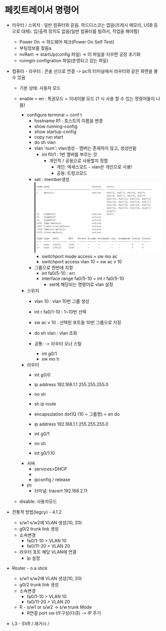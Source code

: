 # 페킷트레이서 명령어

* 라우터 / 스위치 : 일반 컴퓨터와 같음. 하드디스크는 없음(프레시 메모리, USB 등으로 대체). 입/출력 장치도 없음(일반 컴퓨터를 빌려서, 작업을 해야함)
  - Power On -> 하드웨어 체크(Power On Self Test)
  - 부팅정보를 찾음a
  + nvRam -> startUp(config 파일) -> 이 파일을 지우면 공장 초기화
  + runngin configration 파일(운영되고 있는 파일)

* 컴퓨터 - 라우터 : 콘솔 선으로 연결 -> pc의 터미널에서 라우터와 같은 화면을 볼 수 있음
  * 기본 상태: 사용자 모드
  * enable = en : 특권모드 = 이네이블 모드 (? 시 사용 할 수 있는 명령어들이 나옴)
    - configure terminal = conf t
      - hostname R1 : 호스트의 이름을 변경
      - show running-config
      - show startup-config
      - copy run start
      - do sh vlan
      - vlan 'num': vlan생성 - 맴버는 존재하지 않고, 생성만됨
        - int f0/1 : 1번 맴버를 부르는 것
          - 개인적 / 공용으로 사용할지 정함
            - 개인: 엑세스모드 - vlan은 개인으로 사용!
            - 공용: 트렁크모드
      - set : member생성 ![vlan](./../IMG/do%20sh%20vlan.png)
        - switchport mode access = sw mo ac
        - switchport access vlan 10 = sw ac v 10
      - 그룹으로 한번에 지정
        - int fa0/5-10 : err
        - interface range fa0/5-10 = int r fa0/5-10
          - set에 해당되는 명령어로 vlan 설정
    - 스위치
      - vlan 10 : vlan 10번 그룹 생성
      - int r fa0/1-10 : 1~10번 선택
      - sw ac v 10 : 선택된 포트들 10번 그룹으로 지정
      - do sh vlan : vlan 조회

      - 공통: -> 라우터 오너 스틸
        - int g0/1
        - sw mo tr
    - 라우터
      - int g0/0
      - ip address 192.168.1.1 255.255.255.0
      - no sh
      - sh ip route
      - encapsulation dot1Q (10 = 그룹명) = en do
      - ip address 192.168.1.1 255.255.255.0
      - int g0/1
      - no sh

      - int g0/1.10
    - 서버
      - services>DHCP
      - 
      - ipconfig / release
    - pc
      - 터미널: tracert 192.168.2.11

  * disable: 사용자모드


* 전통적 방법(legcy) - 4.1.2
  - s/w1 s/w2에 VLAN 생성(10, 20)
  - g0/2 trunk link 생성
  - 소속변경
    - fa0/1-10 > VLAN 10
    - fa0/11-20 > VLAN 20
  - 라우터 포트 해당 VLAN에 연결
    - ip 설정

* Router - o.a stick
  - s/w1 s/w2에 VLAN 생성(10, 20)
  - g0/2 trunk link 생성
  - 소속변경
    - fa0/1-10 > VLAN 10
    - fa0/11-20 > VLAN 20
  - R - s/w1 or s/w2 -> s/w trunk Mode
    - R연결 port sw I/F구성(다큐) -> IP 주기

* L3 - SVR / 래거시 / 